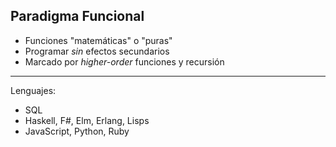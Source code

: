 ##  Paradigma Funcional


* Funciones "matemáticas" o "puras"
* Programar *sin* efectos secundarios
* Marcado por *higher-order* funciones y recursión

---

Lenguajes:

<ul>
  <li class="fragment">SQL</li>
  <li class="fragment">Haskell, F#, Elm, Erlang, Lisps</li>
  <li class="fragment">JavaScript, Python, Ruby</li>
</ul>
